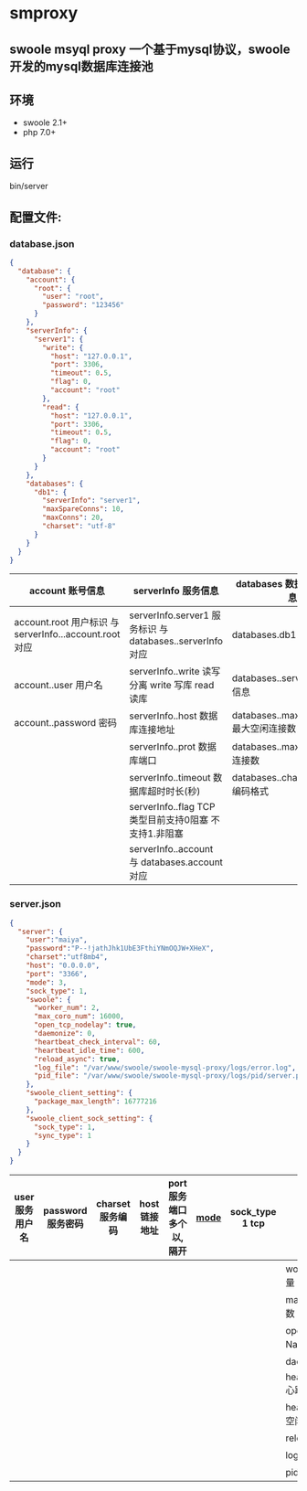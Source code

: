 # smproxy
## swoole msyql proxy 一个基于mysql协议，swoole 开发的mysql数据库连接池

## 环境
* swoole 2.1+
* php 7.0+

## 运行
bin/server

## 配置文件:
### database.json
```Json
{
  "database": {
    "account": {
      "root": {
        "user": "root", 
        "password": "123456"
      }
    },
    "serverInfo": {
      "server1": {
        "write": {
          "host": "127.0.0.1",
          "port": 3306,
          "timeout": 0.5,
          "flag": 0,
          "account": "root"
        },
        "read": {
          "host": "127.0.0.1",
          "port": 3306,
          "timeout": 0.5,
          "flag": 0,
          "account": "root"
        }
      }
    },
    "databases": {
      "db1": {
        "serverInfo": "server1",
        "maxSpareConns": 10,
        "maxConns": 20,
        "charset": "utf-8"
      }
    }
  }
}
```
| account 账号信息 | serverInfo 服务信息 | databases 数据库连接池信息 |
| ------ | ------ | ------ |
| account.root 用户标识 与 serverInfo...account.root 对应 | serverInfo.server1 服务标识 与  databases..serverInfo 对应 | databases.db1 数据库名称 |
| account..user 用户名  | serverInfo..write 读写分离 write 写库 read 读库 | databases..serverInfo 服务信息 |
| account..password 密码  | serverInfo..host 数据库连接地址 | databases..maxSpareConns 最大空闲连接数 |
|   | serverInfo..prot 数据库端口 | databases..maxConns 最大连接数 |
|   | serverInfo..timeout 数据库超时时长(秒) | databases..charset 数据库编码格式 |
|   | serverInfo..flag TCP类型目前支持0阻塞 不支持1.非阻塞 |  |
|   | serverInfo..account  与 databases.account 对应|  |

### server.json
```Json
{
  "server": {
    "user":"maiya",
    "password":"P--!jathJhk1UbE3FthiYNmOQJW+XHeX",
    "charset":"utf8mb4",
    "host": "0.0.0.0",
    "port": "3366",
    "mode": 3,
    "sock_type": 1,
    "swoole": {
      "worker_num": 2,
      "max_coro_num": 16000,
      "open_tcp_nodelay": true,
      "daemonize": 0,
      "heartbeat_check_interval": 60,
      "heartbeat_idle_time": 600,
      "reload_async": true,
      "log_file": "/var/www/swoole/swoole-mysql-proxy/logs/error.log",
      "pid_file": "/var/www/swoole/swoole-mysql-proxy/logs/pid/server.pid"
    },
    "swoole_client_setting": {
      "package_max_length": 16777216
    },
    "swoole_client_sock_setting": {
      "sock_type": 1,
      "sync_type": 1
    }
  }
}
```
| user 服务用户名 | password 服务密码 | charset 服务编码 | host 链接地址 | port 服务端口 多个以,隔开 |  [mode](https://wiki.swoole.com/wiki/page/277.html) | sock_type 1 tcp | swoole swoole配置 | swoole_client_setting 客户端配置 | swoole_client_sock_setting 客户端sock配置 |
| ------ | ------ | ------ | ------ | ------ | ------ | ------ | ------ | ------ | ------ |
|   |   |   |   |   |   |   |  worker_num work进程数量 | package_max_length 最大包长  | sock_type 1.tcp  |
|   |   |   |   |   |   |   |  max_coro_num 最大携程数  |   | sync_type 1.异步  |
|   |   |   |   |   |   |   |  open_tcp_nodelay 关闭Nagle合并算法  |   |   |
|   |   |   |   |   |   |   |  daemonize 守护进程化 |   |   |
|   |   |   |   |   |   |   |  heartbeat_check_interval 心跳检测 |   |   |
|   |   |   |   |   |   |   |  heartbeat_idle_time 最大空闲时间 |   |   |
|   |   |   |   |   |   |   |  reload_async 异步重启 |   |   |
|   |   |   |   |   |   |   |  log_file 日志目录 |   |   |
|   |   |   |   |   |   |   |  pid_file 主进程pid目录 |   |   |

